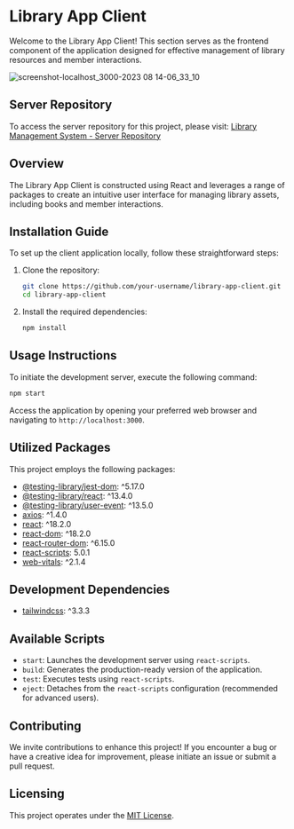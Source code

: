 # Library App Client

Welcome to the Library App Client! This section serves as the frontend component of the application designed for effective management of library resources and member interactions.

![screenshot-localhost_3000-2023 08 14-06_33_10](https://github.com/Niraj1412/Library_management_system-client/assets/74171316/e26faa21-759f-47c8-a085-5008a2365105)


## Server Repository
To access the server repository for this project, please visit: [Library Management System - Server Repository](https://github.com/Niraj1412/Library_management_system-server)

## Overview

The Library App Client is constructed using React and leverages a range of packages to create an intuitive user interface for managing library assets, including books and member interactions.

## Installation Guide

To set up the client application locally, follow these straightforward steps:

1. Clone the repository:

   ```bash
   git clone https://github.com/your-username/library-app-client.git
   cd library-app-client
   ```

2. Install the required dependencies:

   ```bash
   npm install
   ```

## Usage Instructions

To initiate the development server, execute the following command:

```bash
npm start
```

Access the application by opening your preferred web browser and navigating to `http://localhost:3000`.

## Utilized Packages

This project employs the following packages:

- [@testing-library/jest-dom](https://www.npmjs.com/package/@testing-library/jest-dom): ^5.17.0
- [@testing-library/react](https://www.npmjs.com/package/@testing-library/react): ^13.4.0
- [@testing-library/user-event](https://www.npmjs.com/package/@testing-library/user-event): ^13.5.0
- [axios](https://www.npmjs.com/package/axios): ^1.4.0
- [react](https://www.npmjs.com/package/react): ^18.2.0
- [react-dom](https://www.npmjs.com/package/react-dom): ^18.2.0
- [react-router-dom](https://www.npmjs.com/package/react-router-dom): ^6.15.0
- [react-scripts](https://www.npmjs.com/package/react-scripts): 5.0.1
- [web-vitals](https://www.npmjs.com/package/web-vitals): ^2.1.4

## Development Dependencies

- [tailwindcss](https://www.npmjs.com/package/tailwindcss): ^3.3.3

## Available Scripts

- `start`: Launches the development server using `react-scripts`.
- `build`: Generates the production-ready version of the application.
- `test`: Executes tests using `react-scripts`.
- `eject`: Detaches from the `react-scripts` configuration (recommended for advanced users).

## Contributing

We invite contributions to enhance this project! If you encounter a bug or have a creative idea for improvement, please initiate an issue or submit a pull request.

## Licensing

This project operates under the [MIT License](LICENSE).
